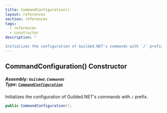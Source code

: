```yaml
---
title: CommandConfiguration()
layout: references
section: references
tags:
  - references
  - constructor
description: "

Initializes the configuration of Guilded.NET's commands with `/` prefix."
---
```


## CommandConfiguration() Constructor
##### **Assembly:** `Guilded.Commands`<br/>**Type:** [`CommandConfiguration`](CommandConfiguration 'Guilded.Commands.CommandConfiguration')

Initializes the configuration of Guilded.NET's commands with `/` prefix.

```csharp
public CommandConfiguration();
```